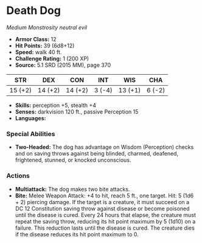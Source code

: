 # Death Dog

*Medium* *Monstrosity* *neutral evil*

- **Armor Class:** 12
- **Hit Points:** 39 (6d8+12)
- **Speed:** walk 40 ft.
- **Challenge Rating:** 1 (200 XP)
- **Source:** 5.1 SRD (2015 MM), page 370

| STR | DEX | CON | INT | WIS | CHA |
| --- | --- | --- | --- | --- | --- |
| 15 (+2) | 14 (+2) | 14 (+2) | 3 (-4) | 13 (+1) | 6 (-2) |

- **Skills:** perception +5, stealth +4
- **Senses:** darkvision 120 ft., passive Perception 15
- **Languages:** 

### Special Abilities

- **Two-Headed:** The dog has advantage on Wisdom (Perception) checks and on saving throws against being blinded, charmed, deafened, frightened, stunned, or knocked unconscious.

### Actions

- **Multiattack:** The dog makes two bite attacks.
- **Bite:** Melee Weapon Attack: +4 to hit, reach 5 ft., one target. Hit: 5 (1d6 + 2) piercing damage. If the target is a creature, it must succeed on a DC 12 Constitution saving throw against disease or become poisoned until the disease is cured. Every 24 hours that elapse, the creature must repeat the saving throw, reducing its hit point maximum by 5 (1d10) on a failure. This reduction lasts until the disease is cured. The creature dies if the disease reduces its hit point maximum to 0.


